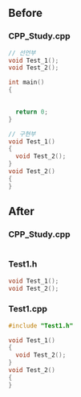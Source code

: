 ## Before
### CPP_Study.cpp
```C++
// 선언부
void Test_1();
void Test_2();

int main()
{

  
  return 0;
}

// 구현부
void Test_1()
{
  void Test_2();
}
void Test_2()
{
}

```
## After
### CPP_Study.cpp
```C++
```
### Test1.h
```C++
void Test_1();
void Test_2();
```
### Test1.cpp
```C++
#include "Test1.h"

void Test_1()
{
  void Test_2();
}
void Test_2()
{
}
```
